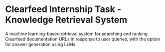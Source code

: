 # Clearfeed Internship Task - Knowledge Retrieval System

A machine learning-based retrieval system for searching and ranking Clearfeed documentation URLs in response to user queries, with the option for answer generation using LLMs.
